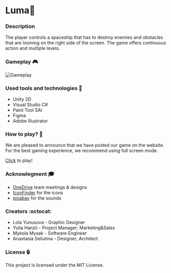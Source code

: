 # Luma🌌

### Description
The player controls a spaceship that has to destroy enemies and obstacles that are looming on the right side of the screen. The game offers continuous action and multiple levels.

### Gameplay 🎮

![Gameplay](https://giphy.com/gifs/IEr84yc7xbO453ZDYp)

### Used tools and technologies 🔨

- Unity 2D
- Visual Studio C#
- Paint Tool SAI
- Figma
- Adobe Illustrator

### How to play? 🔫 
We are pleased to announce that we have posted our game on the website. For the best gaming experience, we recommend using full screen mode.

[Click](https://lumagame.itch.io/luma) to play!

### Acknowlegment 🎓
- [OneDrive](https://iiiii-my.sharepoint.com/:f:/g/personal/yuliia_hanzii_cs_khpi_edu_ua/EpHi64yt7qFEsTrl6RGKGxoBqtfVq7256wu3hXheZ8JDhw?e=Sidmsk) team meetings & designs
- [IconFinder]() for the icons
- [pixabay](https://pixabay.com/sound-effects/search/laser/?pagi=2) for the sounds

### Creators :octocat: 
- Lola Yunusova - Graphic Designer
- Yulia Hanzii - Project Manager; Marketing&Sales
- Mykola Mysak - Software Engineer
- Anastasia Seliutina - Designer; Architect

### License 🔒 

This project is licensed under the MIT License.
